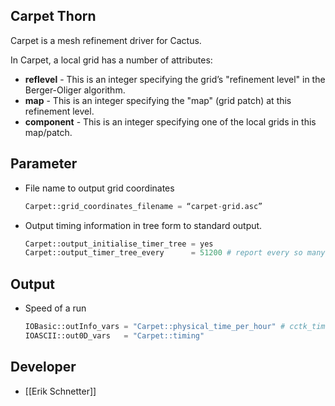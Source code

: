 ## Carpet Thorn

Carpet is a mesh refinement driver for Cactus.

In Carpet, a local grid has a number of attributes:
- **reflevel** - This is an integer specifying the grid’s "refinement level" in the Berger-Oliger algorithm.
- **map** - This is an integer specifying the "map" (grid patch) at this refinement level.
- **component** - This is an integer specifying one of the local grids in this map/patch.

## Parameter

- File name to output grid coordinates
	```python
	Carpet::grid_coordinates_filename = “carpet-grid.asc”
	```
- Output timing information in tree form to standard output.
	```python
	Carpet::output_initialise_timer_tree = yes
	Carpet::output_timer_tree_every      = 51200 # report every so many iterations
	```
	
## Output

- Speed of a run
	```python
	IOBasic::outInfo_vars = "Carpet::physical_time_per_hour" # cctk_time/hour
	IOASCII::out0D_vars   = "Carpet::timing"
	```

## Developer

- [[Erik Schnetter]]
